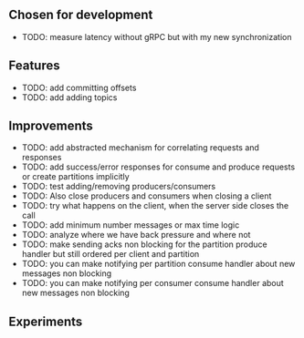 ## Chosen for development
- TODO: measure latency without gRPC but with my new synchronization

## Features
- TODO: add committing offsets
- TODO: add adding topics

## Improvements
- TODO: add abstracted mechanism for correlating requests and responses
- TODO: add success/error responses for consume and produce requests or create partitions implicitly
- TODO: test adding/removing producers/consumers
- TODO: Also close producers and consumers when closing a client
- TODO: try what happens on the client, when the server side closes the call
- TODO: add minimum number messages or max time logic
- TODO: analyze where we have back pressure and where not
- TODO: make sending acks non blocking for the partition produce handler but still ordered per client and partition
- TODO: you can make notifying per partition consume handler about new messages non blocking
- TODO: you can make notifying per consumer consume handler about new messages non blocking

## Experiments